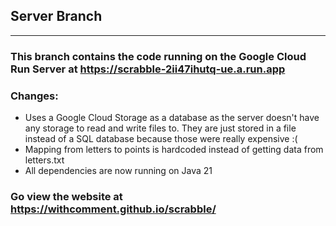## Server Branch
<hr/>

### This branch contains the code running on the Google Cloud Run Server at https://scrabble-2ii47ihutq-ue.a.run.app

### Changes:
<ul>
<li>Uses a Google Cloud Storage as a database as the server doesn't have any storage to read and write files to. They are just stored in a file instead of a SQL database because those were really expensive :( </li>
<li>Mapping from letters to points is hardcoded instead of getting data from letters.txt</li>
<li>All dependencies are now running on Java 21</li>
</ul>

### Go view the website at https://withcomment.github.io/scrabble/
